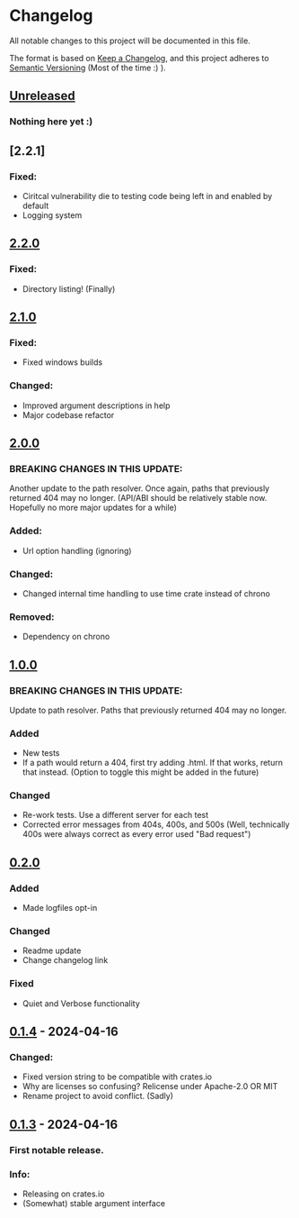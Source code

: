 # Changelog

All notable changes to this project will be documented in this file.

The format is based on [Keep a Changelog](https://keepachangelog.com/en/1.1.0/),
and this project adheres to [Semantic Versioning](https://semver.org/spec/v2.0.0.html) (Most of the time :) ).

## [Unreleased]

### Nothing here yet :)

## [2.2.1]

### Fixed:
- Ciritcal vulnerability die to testing code being left in and enabled by default
- Logging system

## [2.2.0]

### Fixed:
- Directory listing! (Finally)

## [2.1.0]

### Fixed:
- Fixed windows builds

### Changed:
- Improved argument descriptions in help
- Major codebase refactor

## [2.0.0]

### BREAKING CHANGES IN THIS UPDATE:
Another update to the path resolver.
Once again, paths that previously returned 404 may no longer.
(API/ABI should be relatively stable now. Hopefully no more major updates for a while)

### Added:
- Url option handling (ignoring)

### Changed:
- Changed internal time handling to use time crate instead of chrono

### Removed:
- Dependency on chrono

## [1.0.0]

### BREAKING CHANGES IN THIS UPDATE:
Update to path resolver.
Paths that previously returned 404 may no longer.

### Added
- New tests
- If a path would return a 404, first try adding .html. If that works, return that instead. (Option to toggle this might be added in the future)

### Changed
- Re-work tests. Use a different server for each test
- Corrected error messages from 404s, 400s, and 500s (Well, technically 400s were always correct as every error used "Bad request")



## [0.2.0]

### Added

- Made logfiles opt-in

### Changed

- Readme update
- Change changelog link

### Fixed

- Quiet and Verbose functionality


## [0.1.4] - 2024-04-16

### Changed:

- Fixed version string to be compatible with crates.io
- Why are licenses so confusing? Relicense under Apache-2.0 OR MIT
- Rename project to avoid conflict. (Sadly)


## [0.1.3] - 2024-04-16

### First notable release.

### Info:
- Releasing on crates.io
- (Somewhat) stable argument interface




[unreleased]: https://github.com/Jacoblightning/SimpleWebServer-RS/compare/v2.2.1...main
[2.2.0]: https://github.com/Jacoblightning/SimpleWebServer-RS/compare/v2.2.0...v2.2.1
[2.2.0]: https://github.com/Jacoblightning/SimpleWebServer-RS/compare/v2.1.0...v2.2.0
[2.1.0]: https://github.com/Jacoblightning/SimpleWebServer-RS/compare/v2.0.0...v2.1.0
[2.0.0]: https://github.com/Jacoblightning/SimpleWebServer-RS/compare/v1.0.0...v2.0.0
[1.0.0]: https://github.com/Jacoblightning/SimpleWebServer-RS/compare/0.2.0...v1.0.0
[0.2.0]: https://github.com/Jacoblightning/SimpleWebServer-RS/compare/v0.1.4...0.2.0
[0.1.4]: https://github.com/Jacoblightning/SimpleWebServer-RS/compare/v0.1.3...v0.1.4
[0.1.3]: https://github.com/Jacoblightning/SimpleWebServer-RS/releases/tag/v0.1.3

